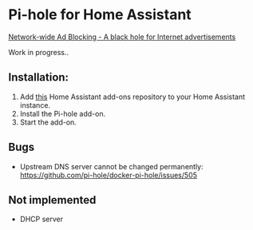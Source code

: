 # Pi-hole for Home Assistant

[Network-wide Ad Blocking - A black hole for Internet advertisements](https://pi-hole.net/)

Work in progress..

## Installation:
1. Add [this](https://github.com/casperklein/homeassistant-addons) Home Assistant add-ons repository to your Home Assistant instance.
1. Install the Pi-hole add-on.
1. Start the add-on.

## Bugs

- Upstream DNS server cannot be changed permanently: https://github.com/pi-hole/docker-pi-hole/issues/505

## Not implemented

- DHCP server
